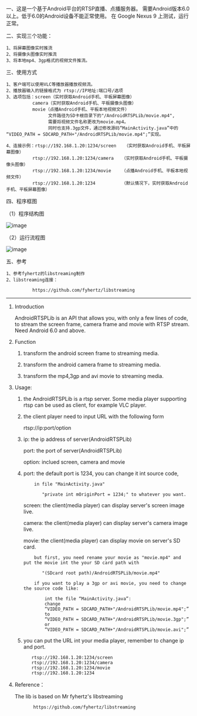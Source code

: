 
一、这是一个基于Android平台的RTSP直播、点播服务器。
    需要Android版本6.0以上。低于6.0的Android设备不能正常使用。
    在 Google Nexus 9 上测试，运行正常。

二、实现三个功能：

    1、将屏幕图像实时推流
    2、将摄像头图像实时推流
    3、将本地mp4、3gp格式的视频文件推流。

三、使用方式

    1、客户端可以使用VLC等播放器播放视频流。
    2、播放器输入的链接格式为 rtsp://IP地址:端口号/选项
    3、选项包括：screen（实时获取Android手机、平板屏幕图像）
              camera（实时获取Android手机、平板摄像头图像）
              movie（点播Android手机、平板本地视频文件）
                    文件路径为SD卡根目录下的"/AndroidRTSPLib/movie.mp4",
                    需要将视频文件名称更改为movie.mp4。
                    同时也支持.3gp文件，通过修改源码“MainActivity.java”中的 “VIDEO_PATH = SDCARD_PATH+"/AndroidRTSPLib/movie.mp4";”实现。
              
    4、连接示例：rtsp://192.168.1.20:1234/screen   （实时获取Android手机、平板屏幕图像）
              rtsp://192.168.1.20:1234/camera   （实时获取Android手机、平板摄像头图像）
              rtsp://192.168.1.20:1234/movie    （点播Android手机、平板本地视频文件）
              rtsp://192.168.1.20:1234          （默认情况下，实时获取Android手机、平板屏幕图像）

四、程序框图

（1）程序结构图

![image](https://github.com/lijundacom/AndroidRTSPLib/blob/master/程序结构图.png)

（2）运行流程图

![image](https://github.com/lijundacom/AndroidRTSPLib/程序运行图.png)

     
五、参考

    1、参考fyhertz的libstreaming制作
    2、libstreaming连接：
    
              https://github.com/fyhertz/libstreaming

******************************************************************************************************************************              

1. Introduction

    AndroidRTSPLib is an API that allows you, with only a few lines of code, 
    to stream the screen frame, camera frame and movie with RTSP stream.
    Need Android 6.0 and above.

2. Function

    1) transform the android screen frame to streaming media.
    
    2) transform the android camera frame to streaming media.
    
    3) transform the mp4,3gp and avi movie to streaming media.


3. Usage:

    1) the AndroidRTSPLib is a rtsp server. Some media player supporting rtsp can be used as client, for example VLC player.
    
    2) the client player need to input URL with the following form
    
         rtsp://ip:port/option
         
    3) ip: the ip address of server(AndroidRTSPLib)
    
       port: the port of server(AndroidRTSPLib)
       
       option: inclued  screen, camera and movie
       
    4) port:   the default port is 1234, you can change it int source code,
    
               in file "MainActivity.java"
               
                  "private int mOriginPort = 1234;" to whatever you want.
                  
       screen: the client(media player) can display server's screen image live.
       
       camera: the client(media player) can display server's camera image live.
       
       movie:  the client(media player) can display movie on server's SD card.
       
               but first, you need rename your movie as "movie.mp4" and put the movie int the your SD card path with
               
                  "(SDcard root path)/AndroidRTSPLib/movie.mp4"
                  
               if you want to play a 3gp or avi movie, you need to change the source code like:
               
                   int the file “MainActivity.java”:
                   change
                   “VIDEO_PATH = SDCARD_PATH+"/AndroidRTSPLib/movie.mp4";”
                   to 
                   “VIDEO_PATH = SDCARD_PATH+"/AndroidRTSPLib/movie.3gp";” 
                   or 
                   “VIDEO_PATH = SDCARD_PATH+"/AndroidRTSPLib/movie.avi";”
                   
    5) you can put the URL int your media player, remember to change ip and port.
    
              rtsp://192.168.1.20:1234/screen   
              rtsp://192.168.1.20:1234/camera   
              rtsp://192.168.1.20:1234/movie    
              rtsp://192.168.1.20:1234          
              
4. Reference：

   The lib is based on Mr fyhertz's libstreaming
   
              https://github.com/fyhertz/libstreaming    

